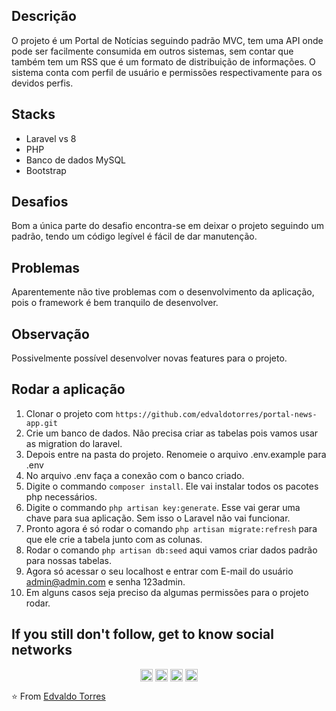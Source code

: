 ## Descrição

O projeto é um Portal de Notícias seguindo padrão MVC, tem uma API onde pode ser facilmente consumida em outros sistemas, sem contar que também tem um RSS que é um formato de distribuição de informações. O sistema conta com perfil de usuário e permissões respectivamente para os devidos perfis.

## Stacks

- Laravel vs 8
- PHP
- Banco de dados MySQL
- Bootstrap

## Desafios

Bom a única parte do desafio encontra-se em deixar o projeto seguindo um padrão, tendo um código legível é fácil de dar manutenção.

## Problemas

Aparentemente não tive problemas com o desenvolvimento da aplicação, pois o framework é bem tranquilo de desenvolver.

## Observação

Possivelmente possível desenvolver novas features para o projeto.

## Rodar a aplicação

1. Clonar o projeto com `https://github.com/edvaldotorres/portal-news-app.git`
2. Crie um banco de dados. Não precisa criar as tabelas pois vamos usar as migration do laravel.
3. Depois entre na pasta do projeto. Renomeie o arquivo .env.example para .env
4. No arquivo .env faça a conexão com o banco criado.
5. Digite o commando `composer install`. Ele vai instalar todos os pacotes php necessários.
6. Digite o commando `php artisan key:generate`. Esse vai gerar uma chave para sua aplicação. Sem isso o Laravel não vai funcionar.
7. Pronto agora é só rodar o comando `php artisan migrate:refresh` para que ele crie a tabela junto com as colunas.
8. Rodar o comando `php artisan db:seed` aqui vamos criar dados padrão para nossas tabelas.
9. Agora só acessar o seu localhost e entrar com E-mail do usuário admin@admin.com e senha 123admin.
10. Em alguns casos seja preciso da algumas permissões para o projeto rodar.

## If you still don't follow, get to know social networks

<p align="center">
<a href="#" target="blank"><img align="center" src="https://cdn.jsdelivr.net/npm/simple-icons@3.0.1/icons/twitter.svg" alt="edvaldotorres" height="20" width="20" /></a>
<a href="https://www.linkedin.com/in/edvaldo-torres-de-souza-189894150/" target="blank"><img align="center" src="https://cdn.jsdelivr.net/npm/simple-icons@3.0.1/icons/linkedin.svg" alt="edvaldotorres" height="20" width="20" /></a>
<a href="https://www.facebook.com/edvaldo.torres.967/" target="blank"><img align="center" src="https://cdn.jsdelivr.net/npm/simple-icons@3.0.1/icons/facebook.svg" alt="edvaldotorres" height="20" width="20" /></a>
<a href="https://www.instagram.com/edvaldotorres_/" target="blank"><img align="center" src="https://cdn.jsdelivr.net/npm/simple-icons@3.0.1/icons/instagram.svg" alt="edvaldotorres" height="20" width="20" /></a>
</p>

⭐️ From [Edvaldo Torres](https://github.com/edvaldotorres)



